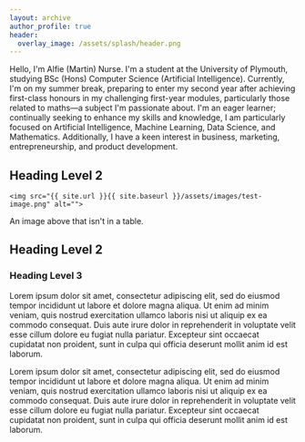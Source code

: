 ```yaml
---
layout: archive
author_profile: true
header:
  overlay_image: /assets/splash/header.png
---
```


Hello, I'm Alfie (Martin) Nurse. I'm a student at the University of Plymouth, studying BSc (Hons) Computer Science (Artificial Intelligence). Currently, I'm on my summer break, preparing to enter my second year after achieving first-class honours in my challenging first-year modules, particularly those related to maths—a subject I'm passionate about. I'm an eager learner; continually seeking to enhance my skills and knowledge, I am particularly focused on Artificial Intelligence, Machine Learning, Data Science, and Mathematics. Additionally, I have a keen interest in business, marketing, entrepreneurship, and product development.

<!-- | `<img src="{{ site.url }}{{ site.baseurl }}/assets/images/test-image.png" alt="">` | An image in a table | -->

## Heading Level 2

`<img src="{{ site.url }}{{ site.baseurl }}/assets/images/test-image.png" alt="">`

An image above that isn't in a table.

## Heading Level 2

### Heading Level 3

Lorem ipsum dolor sit amet, consectetur adipiscing elit, sed do eiusmod tempor incididunt ut labore et dolore magna aliqua. Ut enim ad minim veniam, quis nostrud exercitation ullamco laboris nisi ut aliquip ex ea commodo consequat. Duis aute irure dolor in reprehenderit in voluptate velit esse cillum dolore eu fugiat nulla pariatur. Excepteur sint occaecat cupidatat non proident, sunt in culpa qui officia deserunt mollit anim id est laborum.

Lorem ipsum dolor sit amet, consectetur adipiscing elit, sed do eiusmod tempor incididunt ut labore et dolore magna aliqua. Ut enim ad minim veniam, quis nostrud exercitation ullamco laboris nisi ut aliquip ex ea commodo consequat. Duis aute irure dolor in reprehenderit in voluptate velit esse cillum dolore eu fugiat nulla pariatur. Excepteur sint occaecat cupidatat non proident, sunt in culpa qui officia deserunt mollit anim id est laborum.
